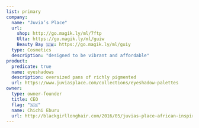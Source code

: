 ```yaml
---
list: primary
company:
  name: "Juvia’s Place"
  url:
    shop: http://go.magik.ly/ml/7ftp
    Ulta: https://go.magik.ly/ml/guiw
    Beauty Bay 🇬🇧: https://go.magik.ly/ml/guiy
  type: Cosmetics
  description: "designed to be vibrant and affordable"
product:
  predicate: true
  name: eyeshadows
  description: oversized pans of richly pigmented
  url: https://www.juviasplace.com/collections/eyeshadow-palettes
owner:
  type: owner-founder
  title: CEO
  flag: "🇳🇬"
  name: Chichi Eburu
  url: http://blackgirllonghair.com/2016/05/juvias-place-african-inspired/
---
```

